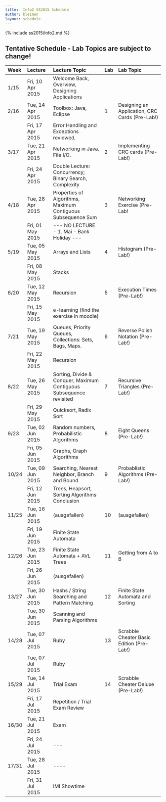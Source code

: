 ```yaml
---
title:  Info2 SS2015 Schedule
author: kleinen
layout: schedule
---
```

{% include ss2015/info2.md %}

## Tentative Schedule - Lab Topics are subject to change!

| Week  | Lecture          | Lecture Topic                                                       | Lab | Lab Topic                                       |
|:------|:-----------------|:--------------------------------------------------------------------|:----|:------------------------------------------------|
| 1/15  | Fri, 10 Apr 2015 | Welcome Back, Overview, Designing Applications                      |     |                                                 |
| 2/16  | Tue, 14 Apr 2015 | Toolbox: Java, Eclipse                                              | 1   | Designing an Application, CRC Cards  (Pre-Lab!) |
|       | Fri, 17 Apr 2015 | Error Handling and Exceptions reviewed,                             |     |                                                 |
| 3/17  | Tue, 21 Apr 2015 | Networking in Java. File I/O.                                       | 2   | Implementing CRC cards (Pre-Lab!)               |
|       | Fri, 24 Apr 2015 | Double Lecture: Concurrency; Binary Search, Complexity              |     |                                                 |
| 4/18  | Tue, 28 Apr 2015 | Properties of Algorithms, Maximum Contiguous Subsequence Sum        | 3   | Networking Exercise (Pre-Lab!                   |
|       | Fri, 01 May 2015 | --- NO LECTURE - 1. Mai - Bank Holiday ---                          |     |                                                 |
| 5/19  | Tue, 05 May 2015 | Arrays and Lists                                                    | 4   | Histogram (Pre-Lab!)                            |
|       | Fri, 08 May 2015 | Stacks                                                              |     |                                                 |
| 6/20  | Tue, 12 May 2015 | Recursion                                                           | 5   | Execution Times (Pre-Lab!)                      |
|       | Fri, 15 May 2015 | e-learning (find the exercise in moodle)                            |     |                                                 |
| 7/21  | Tue, 19 May 2015 | Queues, Priority Queues, Collections: Sets, Bags, Maps.             | 6   | Reverse Polish Notation (Pre-Lab!)              |
|       | Fri, 22 May 2015 | Recursion                                                           |     |                                                 |
| 8/22  | Tue, 26 May 2015 | Sorting, Divide & Conquer, Maximum Contiguous Subsequence revisited | 7   | Recursive Triangles (Pre-Lab!)                  |
|       | Fri, 29 May 2015 | Quicksort, Radix Sort                                               |     |                                                 |
| 9/23  | Tue, 02 Jun 2015 | Random numbers, Probabilistic Algorithms                            | 8   | Eight Queens (Pre-Lab!)                         |
|       | Fri, 05 Jun 2015 | Graphs, Graph Algorithms                                            |     |                                                 |
| 10/24 | Tue, 09 Jun 2015 | Searching, Nearest Neighbor, Branch and Bound                       | 9   | Probablistic Algorithms  (Pre-Lab!)             |
|       | Fri, 12 Jun 2015 | Trees, Heapsort, Sorting Algorithms Conclusion                      |     |                                                 |
| 11/25 | Tue, 16 Jun 2015 | (ausgefallen)                                                       | 10  | (ausgefallen)                                   |
|       | Fri, 19 Jun 2015 | Finite State Automata                                               |     |                                                 |
| 12/26 | Tue, 23 Jun 2015 | Finite State Automata + AVL Trees                                   | 11  | Getting from A to B                             |
|       | Fri, 26 Jun 2015 | (ausgefallen)                                                       |     |                                                 |
| 13/27 | Tue, 30 Jun 2015 | Hashs  /  String Searching and Pattern Matching                     | 12  | Finite State Automata and Sorting               |
|       | Tue, 30 Jun 2015 | Scanning and Parsing Algorithms                                     |     |                                                 |
| 14/28 | Tue, 07 Jul 2015 | Ruby                                                                | 13  | Scrabble Cheater Basic Edition (Pre-Lab!)       |
|       | Tue, 07 Jul 2015 | Ruby                                                                |     |                                                 |
| 15/29 | Tue, 14 Jul 2015 | Trial Exam                                                          | 14  | Scrabble Cheater Deluxe (Pre-Lab!)              |
|       | Fri, 17 Jul 2015 | Repetition / Trial Exam Review                                      |     |                                                 |
| 16/30 | Tue, 21 Jul 2015 | Exam                                                                |     |                                                 |
|       | Fri, 24 Jul 2015 | ---                                                                 |     |                                                 |
| 17/31 | Tue, 28 Jul 2015 | ----                                                                |     |                                                 |
|       | Fri, 31 Jul 2015 | IMI Showtime                                                        |     |                                                 |
